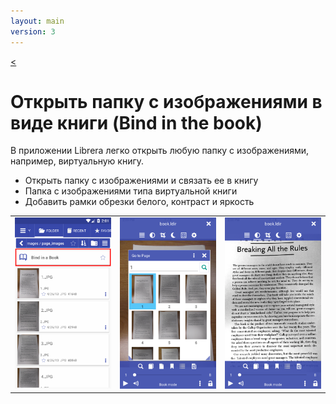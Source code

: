 ```yaml
---
layout: main
version: 3
---
```

[<](/wiki/faq/ru)

# Открыть папку с изображениями в виде книги (Bind in the book)
В приложении Librera легко открыть любую папку с изображениями, например, виртуальную книгу.


* Открыть папку с изображениями и связать ее в книгу
* Папка с изображениями типа виртуальной книги
* Добавить рамки обрезки белого, контраст и яркость

||||
|-|-|-|
|![](1.png)|![](2.png)|![](3.png)|


